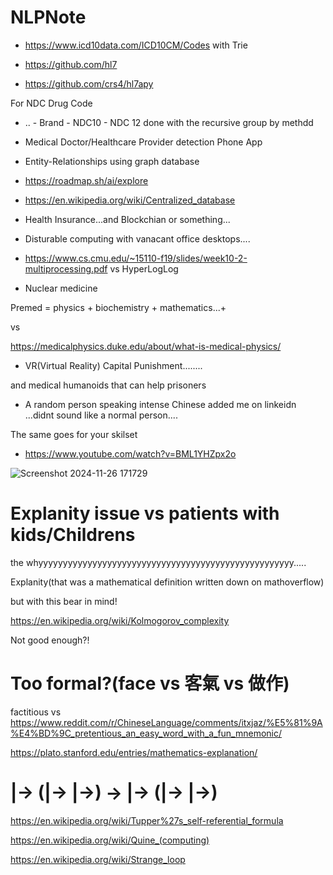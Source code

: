 # NLPNote

- https://www.icd10data.com/ICD10CM/Codes with Trie

- https://github.com/hl7

- https://github.com/crs4/hl7apy

For NDC Drug Code
- ..  - Brand - NDC10 - NDC 12 done with the recursive group by methdd

- Medical Doctor/Healthcare Provider detection Phone App

- Entity-Relationships using graph database

- https://roadmap.sh/ai/explore

- https://en.wikipedia.org/wiki/Centralized_database

- Health Insurance...and Blockchian or something...

- Disturable computing with vanacant office desktops....

- https://www.cs.cmu.edu/~15110-f19/slides/week10-2-multiprocessing.pdf vs HyperLogLog

- Nuclear medicine

Premed = physics + biochemistry + mathematics...+ 

vs 

https://medicalphysics.duke.edu/about/what-is-medical-physics/


- VR(Virtual Reality) Capital Punishment........

and medical humanoids that can help prisoners

- A random person speaking intense Chinese added me on linkeidn ...didnt sound like a normal person....

The same goes for your skilset

- https://www.youtube.com/watch?v=BML1YHZpx2o

![Screenshot 2024-11-26 171729](https://github.com/user-attachments/assets/3b56637b-cec4-4ea9-a08f-f1dfafb0a073)

# Explanity issue vs patients with kids/Childrens

the whyyyyyyyyyyyyyyyyyyyyyyyyyyyyyyyyyyyyyyyyyyyyyyyyyyyy.....

Explanity(that was a mathematical definition written down on mathoverflow)

but with this bear in mind!

https://en.wikipedia.org/wiki/Kolmogorov_complexity

Not good enough?!

# Too formal?(face vs 客氣 vs 做作)

factitious vs https://www.reddit.com/r/ChineseLanguage/comments/itxjaz/%E5%81%9A%E4%BD%9C_pretentious_an_easy_word_with_a_fun_mnemonic/

https://plato.stanford.edu/entries/mathematics-explanation/

# |-> (|-> |->) ->  |-> (|-> |->)

https://en.wikipedia.org/wiki/Tupper%27s_self-referential_formula

https://en.wikipedia.org/wiki/Quine_(computing)

https://en.wikipedia.org/wiki/Strange_loop

